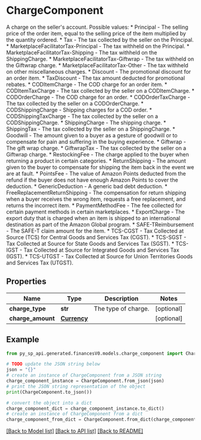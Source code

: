 # ChargeComponent

A charge on the seller's account.  Possible values:  * Principal - The selling price of the order item, equal to the selling price of the item multiplied by the quantity ordered.  * Tax - The tax collected by the seller on the Principal.  * MarketplaceFacilitatorTax-Principal - The tax withheld on the Principal.  * MarketplaceFacilitatorTax-Shipping - The tax withheld on the ShippingCharge.  * MarketplaceFacilitatorTax-Giftwrap - The tax withheld on the Giftwrap charge.  * MarketplaceFacilitatorTax-Other - The tax withheld on other miscellaneous charges.  * Discount - The promotional discount for an order item.  * TaxDiscount - The tax amount deducted for promotional rebates.  * CODItemCharge - The COD charge for an order item.  * CODItemTaxCharge - The tax collected by the seller on a CODItemCharge.  * CODOrderCharge - The COD charge for an order.  * CODOrderTaxCharge - The tax collected by the seller on a CODOrderCharge.  * CODShippingCharge - Shipping charges for a COD order.  * CODShippingTaxCharge - The tax collected by the seller on a CODShippingCharge.  * ShippingCharge - The shipping charge.  * ShippingTax - The tax collected by the seller on a ShippingCharge.  * Goodwill - The amount given to a buyer as a gesture of goodwill or to compensate for pain and suffering in the buying experience.  * Giftwrap - The gift wrap charge.  * GiftwrapTax - The tax collected by the seller on a Giftwrap charge.  * RestockingFee - The charge applied to the buyer when returning a product in certain categories.  * ReturnShipping - The amount given to the buyer to compensate for shipping the item back in the event we are at fault.  * PointsFee - The value of Amazon Points deducted from the refund if the buyer does not have enough Amazon Points to cover the deduction.  * GenericDeduction - A generic bad debt deduction.  * FreeReplacementReturnShipping - The compensation for return shipping when a buyer receives the wrong item, requests a free replacement, and returns the incorrect item.  * PaymentMethodFee - The fee collected for certain payment methods in certain marketplaces.  * ExportCharge - The export duty that is charged when an item is shipped to an international destination as part of the Amazon Global program.  * SAFE-TReimbursement - The SAFE-T claim amount for the item.  * TCS-CGST - Tax Collected at Source (TCS) for Central Goods and Services Tax (CGST).  * TCS-SGST - Tax Collected at Source for State Goods and Services Tax (SGST).  * TCS-IGST - Tax Collected at Source for Integrated Goods and Services Tax (IGST).  * TCS-UTGST - Tax Collected at Source for Union Territories Goods and Services Tax (UTGST).

## Properties

Name | Type | Description | Notes
------------ | ------------- | ------------- | -------------
**charge_type** | **str** | The type of charge. | [optional] 
**charge_amount** | [**Currency**](Currency.md) |  | [optional] 

## Example

```python
from py_sp_api.generated.financesV0.models.charge_component import ChargeComponent

# TODO update the JSON string below
json = "{}"
# create an instance of ChargeComponent from a JSON string
charge_component_instance = ChargeComponent.from_json(json)
# print the JSON string representation of the object
print(ChargeComponent.to_json())

# convert the object into a dict
charge_component_dict = charge_component_instance.to_dict()
# create an instance of ChargeComponent from a dict
charge_component_from_dict = ChargeComponent.from_dict(charge_component_dict)
```
[[Back to Model list]](../README.md#documentation-for-models) [[Back to API list]](../README.md#documentation-for-api-endpoints) [[Back to README]](../README.md)


